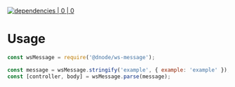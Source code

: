 [![dependencies | 0 | 0](https://img.shields.io/badge/dependencies-0%20|%200-green.svg)](DEPENDENCIES.md)

# Usage

```javascript
const wsMessage = require('@dnode/ws-message');

const message = wsMessage.stringify('example', { example: 'example' });
const [controller, body] = wsMessage.parse(message);
```
